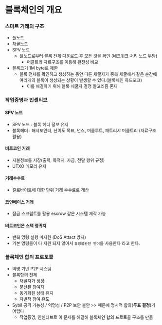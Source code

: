 # 블록체인의 개요

### 스마트 거래의 구조

- 풀노드
- 채굴노드
- SPV 노드
  - 풀노드로부터 블록 전체 다운로드 후 모든 것을 확인 (네크워크 처리 노드 부담)
    - 머클트리 자료구조를 이용해 완전성 비교
- 블록크기 1M byte로 제한
  - 블록 전체를 확인하고 생성하는 동안 다른 채굴자가 중복 채굴해서 같은 순간에 여러개의 블록이 생성되는 상황이 발생할 수 있다.(블록체인 하드포크)
    - 이를 해결하기 위해 블록 채굴자 결정 알고리즘 존재



### 작업증명과 인센티브

#### SPV 노드

- SPV 노드 : 블록 헤더 정보 유지
- 블록헤더 : 해시포인터, 난이도 목표, 넌스, 머클루트, 패트리샤 머클트리 (자료구조 활용)

#### 비트코인 거래

- 지불정보를 저장(출력, 목적지, 자금, 전달 행위 규정)
- UTXO 메모리 유지

#### 거래수수료

- 킬로바이트에 대한 단위 거래 수수료로 계산

#### 코인베이스 거래

- 잠금 스크립트를 활용 escrow 같은 시스템 제작 가능

#### 비트코인은 스택 랭귀지

- 반복 명령 실행 미지원 (DoS Attact 방지)
- 기본 명령들이 다 지원 되지 않아서 ```튜링불완전 언어```를 사용한다 라고 한다.



### 블록체인 합의 프로토콜

- 익명 기반 P2P 시스템
- 블록합의 전제
  - 채굴자가 생성
  - 분산된 참여자
  - 동기화된 상태 유지
  - 자발적 참여 유도
- Sybil 공격 가능성 / 익명성 / P2P 보안 불안  >> 때문에 명시적 합의(**투표 결정**)가 어렵다
  - 작업증명, 인센티브로 이 문제를 해결해 블록체인 합의 프로토콜 구조를 만듦